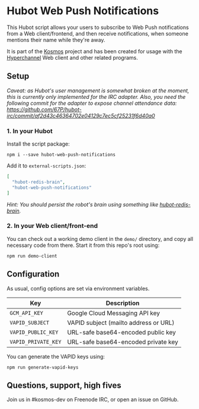 # Hubot Web Push Notifications

This Hubot script allows your users to subscribe to Web Push notifications from
a Web client/frontend, and then receive notifications, when someone mentions
their name while they're away.

It is part of the [Kosmos](https://kosmos.org) project and has been created for
usage with the [Hyperchannel](https://github.com/67P/hyperchannel/) Web client
and other related programs.

## Setup

_Caveat: as Hubot's user management is somewhat broken at the moment, this is
currently only implemented for the IRC adapter. Also, you need the following
commit for the adapter to expose channel attendance data:
https://github.com/67P/hubot-irc/commit/af2d43c46364702e04129c7ec5cf25231f6d40a0_

### 1. In your Hubot

Install the script package:

    npm i --save hubot-web-push-notifications

Add it to `external-scripts.json`:

```json
[
  "hubot-redis-brain",
  "hubot-web-push-notifications"
]
```

_Hint: You should persist the robot's brain using something like
[hubot-redis-brain](https://github.com/hubotio/hubot-redis-brain)._

### 2. In your Web client/front-end

You can check out a working demo client in the `demo/` directory, and copy all
necessary code from there. Start it from this repo's root using:

    npm run demo-client

## Configuration

As usual, config options are set via environment variables.

| Key | Description |
| --- | --- |
| `GCM_API_KEY` | Google Cloud Messaging API key |
| `VAPID_SUBJECT` | VAPID subject (mailto address or URL) |
| `VAPID_PUBLIC_KEY` | URL-safe base64-encoded public key |
| `VAPID_PRIVATE_KEY` | URL-safe base64-encoded private key |

You can generate the VAPID keys using:

    npm run generate-vapid-keys

## Questions, support, high fives

Join us in #kosmos-dev on Freenode IRC, or open an issue on GitHub.
